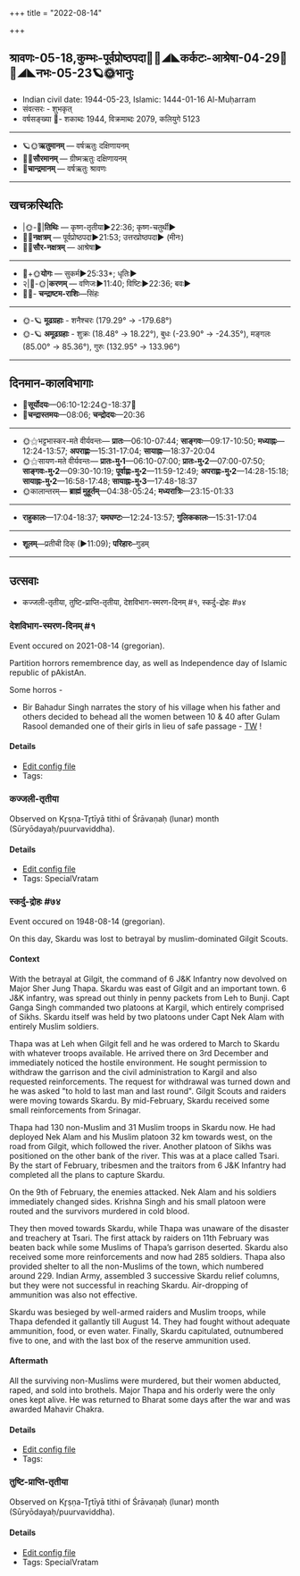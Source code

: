 +++
title = "2022-08-14"

+++
## श्रावणः-05-18,कुम्भः-पूर्वप्रोष्ठपदा🌛🌌◢◣कर्कटः-आश्रेषा-04-29🌌🌞◢◣नभः-05-23🪐🌞भानुः
- Indian civil date: 1944-05-23, Islamic: 1444-01-16 Al-Muḥarram
- संवत्सरः - शुभकृत्
- वर्षसङ्ख्या 🌛- शकाब्दः 1944, विक्रमाब्दः 2079, कलियुगे 5123
___________________
- 🪐🌞**ऋतुमानम्** — वर्षऋतुः दक्षिणायनम्
- 🌌🌞**सौरमानम्** — ग्रीष्मऋतुः दक्षिणायनम्
- 🌛**चान्द्रमानम्** — वर्षऋतुः श्रावणः
___________________


## खचक्रस्थितिः
- |🌞-🌛|**तिथिः** — कृष्ण-तृतीया►22:36; कृष्ण-चतुर्थी►  
- 🌌🌛**नक्षत्रम्** — पूर्वप्रोष्ठपदा►21:53; उत्तरप्रोष्ठपदा► (मीनः)  
- 🌌🌞**सौर-नक्षत्रम्** — आश्रेषा►  
___________________
- 🌛+🌞**योगः** — सुकर्म►25:33*; धृतिः►  
- २|🌛-🌞|**करणम्** — वणिजः►11:40; विष्टिः►22:36; बवः►  
- 🌌🌛- **चन्द्राष्टम-राशिः**—सिंहः  
___________________
- 🌞-🪐 **मूढग्रहाः** - शनैश्चरः (179.29° → -179.68°)
- 🌞-🪐 **अमूढग्रहाः** - शुक्रः (18.48° → 18.22°), बुधः (-23.90° → -24.35°), मङ्गलः (85.00° → 85.36°), गुरुः (132.95° → 133.96°)
___________________


## दिनमान-कालविभागाः
- 🌅**सूर्योदयः**—06:10-12:24🌞️-18:37🌇  
- 🌛**चन्द्रास्तमयः**—08:06; **चन्द्रोदयः**—20:36  
___________________
- 🌞⚝भट्टभास्कर-मते वीर्यवन्तः— **प्रातः**—06:10-07:44; **साङ्गवः**—09:17-10:50; **मध्याह्नः**—12:24-13:57; **अपराह्णः**—15:31-17:04; **सायाह्नः**—18:37-20:04  
- 🌞⚝सायण-मते वीर्यवन्तः— **प्रातः-मु॰1**—06:10-07:00; **प्रातः-मु॰2**—07:00-07:50; **साङ्गवः-मु॰2**—09:30-10:19; **पूर्वाह्णः-मु॰2**—11:59-12:49; **अपराह्णः-मु॰2**—14:28-15:18; **सायाह्नः-मु॰2**—16:58-17:48; **सायाह्नः-मु॰3**—17:48-18:37  
- 🌞कालान्तरम्— **ब्राह्मं मुहूर्तम्**—04:38-05:24; **मध्यरात्रिः**—23:15-01:33  
___________________
- **राहुकालः**—17:04-18:37; **यमघण्टः**—12:24-13:57; **गुलिककालः**—15:31-17:04  
___________________
- **शूलम्**—प्रतीची दिक् (►11:09); **परिहारः**–गुडम्  
___________________

## उत्सवाः
- कज्जली-तृतीया, तुष्टि-प्राप्ति-तृतीया, देशविभाग-स्मरण-दिनम् #१, स्कर्दु-द्रोहः #७४
### देशविभाग-स्मरण-दिनम् #१

Event occured on 2021-08-14 (gregorian). 

Partition horrors remembrence day, as well as Independence day of Islamic republic of pAkistAn.

Some horros -
- Bir Bahadur Singh narrates the story of his village when his father and others decided to behead all the women between 10 & 40 after Gulam Rasool demanded one of their girls in lieu of safe passage - [TW](https://twitter.com/alok_bhatt/status/1426513623631859712) !

#### Details
- [Edit config file](https://github.com/jyotisham/adyatithi/blob/master/mahApuruSha/xatra-later/gregorian/day/08/14/desha-vibhAga-smaraNa-dinam.toml)
- Tags: 


### कज्जली-तृतीया

Observed on Kr̥ṣṇa-Tr̥tīyā tithi of Śrāvaṇaḥ (lunar) month (Sūryōdayaḥ/puurvaviddha). 



#### Details
- [Edit config file](https://github.com/jyotisham/adyatithi/blob/master/general/lunar_month/tithi/05/18/kajjalI~tRtIyA.toml)
- Tags: SpecialVratam


### स्कर्दु-द्रोहः #७४

Event occured on 1948-08-14 (gregorian). 

On this day, Skardu was lost to betrayal by muslim-dominated Gilgit Scouts.

#### Context
With the betrayal at Gilgit, the command of 6 J&K Infantry now devolved on Major Sher Jung Thapa. Skardu was east of Gilgit and an important town. 6 J&K infantry, was spread out thinly in penny packets from Leh to Bunji. Capt Ganga Singh commanded two platoons at Kargil, which entirely comprised of Sikhs. Skardu itself was held by two platoons under Capt Nek Alam with entirely Muslim soldiers. 

Thapa was at Leh when Gilgit fell and he was ordered to March to Skardu with whatever troops available. He arrived there on 3rd December and immediately noticed the hostile environment. He sought permission to withdraw the garrison and the civil administration to Kargil and also requested reinforcements. The request for withdrawal was turned down and he was asked "to hold to last man and last round". Gilgit Scouts and raiders were moving towards Skardu. By mid-February, Skardu received some small reinforcements from Srinagar.

Thapa had 130 non-Muslim and 31 Muslim troops in Skardu now. He had deployed Nek Alam and his Muslim platoon 32 km towards west, on the road from Gilgit, which followed the river. Another platoon of Sikhs was positioned on the other bank of the river. This was at a place called Tsari. By the start of February, tribesmen and the traitors from 6 J&K Infantry had completed all the plans to capture Skardu. 

On the 9th of February, the enemies attacked. Nek Alam and his soldiers immediately changed sides. Krishna Singh and his small platoon were routed and the survivors murdered in cold blood.

They then moved towards Skardu, while Thapa was unaware of the disaster and treachery at Tsari. The first attack by raiders on 11th February was beaten back while some Muslims of Thapa’s garrison deserted. Skardu also received some more reinforcements and now had 285 soldiers. Thapa also provided shelter to all the non-Muslims of the town, which numbered around 229.  Indian Army, assembled 3 successive Skardu relief columns, but they were not successful in reaching Skardu. Air-dropping of ammunition was also not effective.

Skardu was besieged by well-armed raiders and Muslim troops, while Thapa defended it gallantly till August 14. They had fought without adequate ammunition, food, or even water. Finally, Skardu capitulated, outnumbered five to one, and with the last box of the reserve ammunition used. 

#### Aftermath
All the surviving non-Muslims were murdered, but their women abducted, raped, and sold into brothels. Major Thapa and his orderly were the only ones kept alive. He was returned to Bharat some days after the war and was awarded Mahavir Chakra.

#### Details
- [Edit config file](https://github.com/jyotisham/adyatithi/blob/master/mahApuruSha/xatra-later/gregorian/day/08/14/skardu-drohaH.toml)
- Tags: 


### तुष्टि-प्राप्ति-तृतीया

Observed on Kr̥ṣṇa-Tr̥tīyā tithi of Śrāvaṇaḥ (lunar) month (Sūryōdayaḥ/puurvaviddha). 



#### Details
- [Edit config file](https://github.com/jyotisham/adyatithi/blob/master/devatA/vaiShNava/lunar_month/tithi/05/18/tuSTi-prApti-tRtIyA.toml)
- Tags: SpecialVratam


